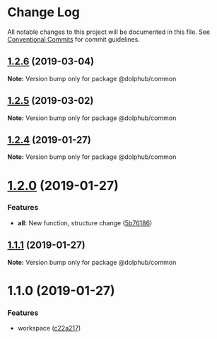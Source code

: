 # Change Log

All notable changes to this project will be documented in this file.
See [Conventional Commits](https://conventionalcommits.org) for commit guidelines.

## [1.2.6](https://github.com/dolphub/yarn-workspace-lerna-example/compare/v1.2.5...v1.2.6) (2019-03-04)

**Note:** Version bump only for package @dolphub/common





## [1.2.5](https://github.com/dolphub/yarn-workspace-lerna-example/compare/v1.2.4...v1.2.5) (2019-03-02)

**Note:** Version bump only for package @dolphub/common





## [1.2.4](https://github.com/dolphub/yarn-workspace-lerna-example/compare/v1.2.3...v1.2.4) (2019-01-27)

**Note:** Version bump only for package @dolphub/common






# [1.2.0](https://github.com/dolphub/yarn-workspace-lerna-example/compare/v1.1.6...v1.2.0) (2019-01-27)


### Features

* **all:** New function, structure change ([5b76186](https://github.com/dolphub/yarn-workspace-lerna-example/commit/5b76186))





## [1.1.1](https://github.com/dolphub/yarn-workspace-lerna-example/compare/v1.1.0...v1.1.1) (2019-01-27)

**Note:** Version bump only for package @dolphub/common





# 1.1.0 (2019-01-27)


### Features

* workspace ([c22a217](https://github.com/dolphub/yarn-workspace-lerna-example/commit/c22a217))
